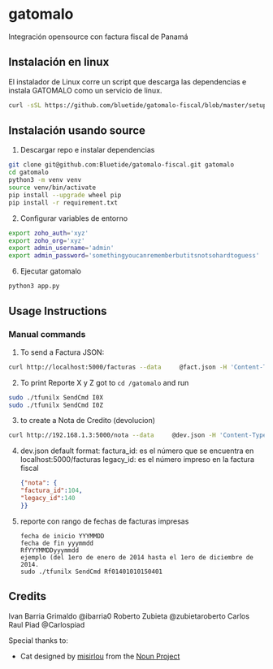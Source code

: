 # gatomalo
Integración opensource con factura fiscal de Panamá

## Instalación en linux
El instalador de Linux corre un script que descarga las dependencias e instala GATOMALO como un servicio de linux.
```bash
curl -sSL https://github.com/bluetide/gatomalo-fiscal/blob/master/setup.sh | bash
```

## Instalación usando source

1. Descargar repo e instalar dependencias
  ```bash
  git clone git@github.com:Bluetide/gatomalo-fiscal.git gatomalo
  cd gatomalo
  python3 -m venv venv
  source venv/bin/activate
  pip install --upgrade wheel pip
  pip install -r requirement.txt
  ```

2. Configurar variables de entorno
  ```bash
  export zoho_auth='xyz'
  export zoho_org='xyz'
  export admin_username='admin'
  export admin_password='somethingyoucanrememberbutitsnotsohardtoguess'
  ```

6. Ejecutar gatomalo
  ```bash
  python3 app.py
  ```



## Usage Instructions
### Manual commands

1. To send a Factura JSON:
  ```bash
  curl http://localhost:5000/facturas --data     @fact.json -H 'Content-Type: application/json'
  ```

2. To print Reporte X y Z
  got to `cd /gatomalo` and run
  ```bash
  sudo ./tfunilx SendCmd I0X
  sudo ./tfunilx SendCmd I0Z
  ```

3. to create a Nota de Credito (devolucion)
  ```bash
  curl http://192.168.1.3:5000/nota --data     @dev.json -H 'Content-Type: application/json'
  ```

4. dev.json default format:
    factura_id: es el número que se encuentra en localhost:5000/facturas
    legacy_id: es el número impreso en la factura fiscal
    ```json
    {"nota": {
    "factura_id":104,
    "legacy_id":140
    }}
    ```

5. reporte con rango de fechas de facturas impresas
    ```
    fecha de inicio YYYMMDD
    fecha de fin yyymmdd
    RfYYYMMDDyyymmdd
    ejemplo (del 1ero de enero de 2014 hasta el 1ero de diciembre de 2014.
    sudo ./tfunilx SendCmd Rf01401010150401
    ```

## Credits
Ivan Barria Grimaldo @ibarria0
Roberto Zubieta @zubietaroberto
Carlos Raul Piad @Carlospiad

Special thanks to:
- Cat designed by <a href="http://www.thenounproject.com/misirlou">misirlou</a> from the <a href="http://www.thenounproject.com">Noun Project</a>
